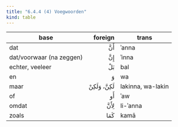 ```yaml
---
title: "6.4.4 (4) Voegwoorden"
kind: table
---
```


base | foreign | trans
---- | ------: | -----
dat | أَنَّ | ʾanna
dat/voorwaar (na zeggen) | إِنَّ | ʾinna
echter, veeleer | بَلْ | bal
en | وَ | wa
maar | لَكِنَّ، وَلَكِنْ | lakinna, wa-lakin
of | أَو | ʾaw
omdat | لِأَنَّ | li-ʾanna
zoals | كَمَا | kamā
